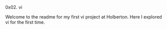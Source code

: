 0x02. vi

Welcome to the readme for my first vi project at Holberton. Here I explored vi for the first time.
